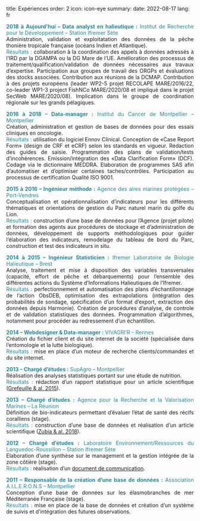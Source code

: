 title: Expériences
order: 2
icon: icon-eye
summary: 
date: 2022-08-17
lang: fr

<p style="text-align: justify">
<font color="#238896"><strong>2018 à Aujourd’hui – Data analyst en halieutique :</strong> Institut de Recherche pour le Développement – Station Ifremer Sète</font><br>
Administration, validation et exploitatation des données de la pêche thonière tropicale française (océans Indien et Atlantique).<br>
<font color="#238896">Résultats :</font> collaboration à la coordination des appels à données adressés à l’IRD par la DGAMPA ou la DG Mare de l’UE. Amélioration des processus de traitement/qualification/validation de données nécessaires aux travaux d’expertise. Participation aux groupes de travail des ORGPs et évaluations des stocks associées. Contribution aux réunions de la DCMAP. Contribution à des projets européens (leader WP2-5 projet RECOLAPE MARE/2016/22, co-leader WP1-3 project FishNCo MARE/2020/08 et impliqué dans le projet SecWeb MARE/2020/08). Implication dans le groupe de coordination régionale sur les grands pélagiques.
</p>

<p style="text-align: justify">
<font color="#238896"><strong>2016 à 2018 – Data-manager :</strong> Institut du Cancer de Montpellier – Montpellier</font><br>
Création, administration et gestion de bases de données pour des essais cliniques en oncologie.<br>
<font color="#238896">Résultats :</font> utilisation du logiciel Ennov Clinical. Conception de «Case Report Form» (design de CRF et eCRF) selon les standards en vigueur. Rédaction des guides de saisie. Programmation des plans de validation/tests d’incohérences. Emission/intégration des «Data Clarification Form» (DCF). Codage via le dictionnaire MEDDRA. Elaboration de programmes SAS afin d’automatiser et d’optimiser certaines taches/contrôles. Participation au processus de certification Qualité ISO 9001.
</p>

<p style="text-align: justify">
<font color="#238896"><strong>2015 à 2016 – Ingénieur méthode :</strong> Agence des aires marines protégées – Port-Vendres</font><br>
Conceptualisation et opérationnalisation d’indicateurs pour les différents thématiques et orientations de gestion du Parc naturel marin du golfe du Lion.<br>
<font color="#238896">Résultats :</font> construction d’une base de données pour l’Agence (projet pilote) et formation des agents aux procédures de stockage et d’administration de données, développement de supports méthodologiques pour guider l’élaboration des indicateurs, remodelage du tableau de bord du Parc, construction et test des indicateurs in situ.
</p>

<p style="text-align: justify">
<font color="#238896"><strong>2014 à 2015 – Ingénieur Statisticien :</strong> Ifremer Laboratoire de Biologie Halieutique – Brest</font><br>
Analyse, traitement et mise à disposition des variables transversales (capacité, effort de pêche et débarquements) pour l’ensemble des différentes actions du Système d’Informations Halieutiques de l’Ifremer.<br>
<font color="#238896">Résultats :</font> perfectionnement et automatisation des plans d’échantillonnage de l’action ObsDEB, optimisation des extrapolations (intégration des probabilités de sondage, spécification d’un format d’export, extraction des données depuis Harmonie). Création de procédures d’analyse, de controle et de validation statistiques des données. Programmation d’algorithmes, notamment pour procéder au redressement d’un échantillon.
</p>

<p style="text-align: justify">
<font color="#238896"><strong>2014 – Webdesigner & Data-manager :</strong> VIVAGRI’R – Rennes</font><br>
Création du fichier client et du site internet de la société (spécialisée dans l’entomologie et la lutte biologique).<br>
<font color="#238896">Résultats :</font> mise en place d’un moteur de recherche clients/commandes et du site internet.
</p>

<p style="text-align: justify">
<font color="#238896"><strong>2013 – Chargé d’études :</strong> SupAgro – Montpellier</font><br>
Réalisation des analyses statistiques portant sur une étude de nutrition.<br>
<font color="#238896">Résultats :</font> rédaction d’un rapport statistique pour un article scientifique (<a href="/documents/articles/grefeuille_and_al_2015.pdf" target="_blank">Grefeuille & al. 2015</a>).
</p>

<p style="text-align: justify">
<font color="#238896"><strong>2013 – Chargé d’études :</strong> Agence pour la Recherche et la Valorisation Marines – La Réunion</font><br>
Définition de bio-indicateurs permettant d’évaluer l’état de santé des récifs coralliens (stage).<br>
<font color="#238896">Résultats :</font> construction d’une base de données et réalisation d’un article scientifique (<a href="/documents/articles/zubia_and_al_2018.pdf" target="_blank">Zubia & al. 2018</a>).
</p>

<p style="text-align: justify">
<font color="#238896"><strong>2012 – Chargé d’études :</strong> Laboratoire Environnement/Ressources du Languedoc-Roussillon – Station Ifremer Sète</font><br>
Elaboration d’une synthèse sur le management et la gestion intégrée de la zone côtière (stage).<br>
<font color="#238896">Résultats :</font> réalisation d’un <a href="/documents/pdfs/rapport_synthese_lagune_bages_sigean.pdf" target="_blank">document de communication</a>.
</p>

<p style="text-align: justify">
<font color="#238896"><strong>2011 – Responsable de la création d’une base de données :</strong> Association A.I.L.E.R.O.N.S – Montpellier</font><br>
Conception d’une base de données sur les élasmobranches de mer Méditerranée Française (stage).<br>
<font color="#238896">Résultats :</font> mise en place de la base de données et création d’un système de suivis et d’intégration des futures observations.
</p>